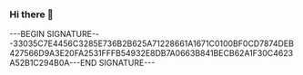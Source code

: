 ### Hi there 👋

<!--
**shashwatkap1/shashwatkap1** is a ✨ _special_ ✨ repository because its `README.md` (this file) appears on your GitHub profile.

Here are some ideas to get you started:

- 🔭 I’m currently working on ...
- 🌱 I’m currently learning ...
- 👯 I’m looking to collaborate on ...
- 🤔 I’m looking for help with ...
- 💬 Ask me about ...
- 📫 How to reach me: ...
- 😄 Pronouns: ...
- ⚡ Fun fact: ...
-->
---BEGIN SIGNATURE---33035C7E4456C3285E736B2B625A71228661A1671C0100BF0CD7874DEB427566D9A3E20FA2531FFFB54932E8DB7A0663B841BECB62A1F30C4623A52B1C294B0A---END SIGNATURE---
